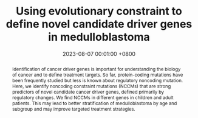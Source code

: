 ---
title:          "Using evolutionary constraint to define novel candidate driver genes in medulloblastoma"
date:           2023-08-07 00:01:00 +0800
selected:       true
pub:            "Proceedings of the National Academy of Sciences (PNAS)"
pub_date:       "2023"
abstract: >-
  Identification of cancer driver genes is important for understanding the biology of cancer and to define treatment targets. So far, protein-coding mutations have been frequently studied but less is known about regulatory noncoding mutation. Here, we identify noncoding constraint mutations (NCCMs) that are strong predictors of novel candidate cancer driver genes, defined primarily by regulatory changes. We find NCCMs in different genes in children and adult patients. This may lead to better stratification of medulloblastoma by age and subgroup and may improve targeted treatment strategies.
cover:          /assets/images/covers/brain.png
authors:
- Ananya Roy*
- Sharadha Sakthikumar*
- Sergey V. Kozyrev
- Jessika Nordin
- Raphaela Pensch
- Suvi Mäkeläinen
- Mats Pettersson
- Zoonomia Consortium
- Elinor K. Karlsson
- Kerstin Lindblad-Toh*
- Karin Forsberg-Nilsson*

links:
  Publication: https://doi.org/10.1073/pnas.2300984120
---